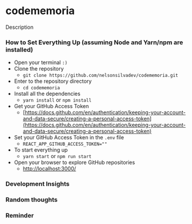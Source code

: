 # codememoria

Description

### How to Set Everything Up (assuming Node and Yarn/npm are installed)

- Open your terminal `:)`
- Clone the repository
  - `git clone https://github.com/nelsonsilvadev/codememoria.git`
- Enter to the repository directory
  - `cd codememoria`
- Install all the dependencies
  - `yarn install` or `npm install`
- Get your GitHub Access Token
  - [https://docs.github.com/en/authentication/keeping-your-account-and-data-secure/creating-a-personal-access-token](https://docs.github.com/en/authentication/keeping-your-account-and-data-secure/creating-a-personal-access-token)
- Set your GitHub Access Token in the `.env` file
  - `REACT_APP_GITHUB_ACCESS_TOKEN=""`
- To start everything up
  - `yarn start` or `npm run start`
- Open your browser to explore GitHub repositories
  - [http://localhost:3000/](http://localhost:3000/)

### Development Insights

### Random thoughts

### Reminder
